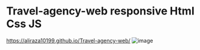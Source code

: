# Travel-agency-web responsive Html Css JS

https://aliraza10199.github.io/Travel-agency-web/
![image](https://github.com/user-attachments/assets/84987553-cc96-4231-9454-4bb3be5d7eb2)

